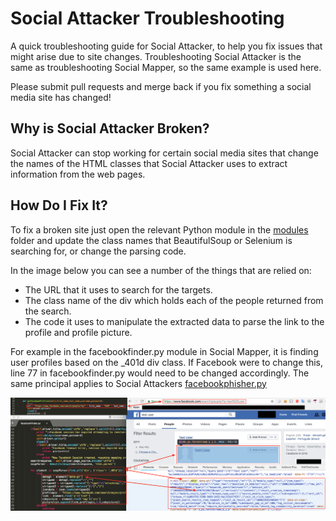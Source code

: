 # Social Attacker Troubleshooting

A quick troubleshooting guide for Social Attacker, to help you fix issues that might arise due to site changes. Troubleshooting Social Attacker is the same as troubleshooting Social Mapper, so the same example is used here.

Please submit pull requests and merge back if you fix something a social media site has changed!

## Why is Social Attacker Broken?

Social Attacker can stop working for certain social media sites that change the names of the HTML classes that Social Attacker uses to extract information from the web pages.

## How Do I Fix It?

To fix a broken site just open the relevant Python module in the [modules](modules) folder and update the class names that BeautifulSoup or Selenium is searching for, or change the parsing code.

In the image below you can see a number of the things that are relied on:

* The URL that it uses to search for the targets.
* The class name of the div which holds each of the people returned from the search.
* The code it uses to manipulate the extracted data to parse the link to the profile and profile picture.

For example in the facebookfinder.py module in Social Mapper, it is finding user profiles based on the \_401d div class. If Facebook were to change this, line 77 in facebookfinder.py would need to be changed accordingly. The same principal applies to Social Attackers [facebookphisher.py](modules/facebookphisher.py)

![Fixing Social Attacker](facebook-html-classes.png?raw=true "Fixing Social Attacker")
